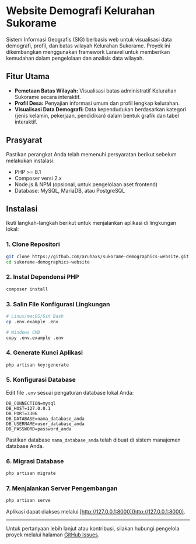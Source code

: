 # Website Demografi Kelurahan Sukorame

Sistem Informasi Geografis (SIG) berbasis web untuk visualisasi data demografi, profil, dan batas wilayah Kelurahan Sukorame. Proyek ini dikembangkan menggunakan framework Laravel untuk memberikan kemudahan dalam pengelolaan dan analisis data wilayah.

## Fitur Utama

-   **Pemetaan Batas Wilayah:** Visualisasi batas administratif Kelurahan Sukorame secara interaktif.
-   **Profil Desa:** Penyajian informasi umum dan profil lengkap kelurahan.
-   **Visualisasi Data Demografi:** Data kependudukan berdasarkan kategori (jenis kelamin, pekerjaan, pendidikan) dalam bentuk grafik dan tabel interaktif.

## Prasyarat

Pastikan perangkat Anda telah memenuhi persyaratan berikut sebelum melakukan instalasi:

-   PHP >= 8.1
-   Composer versi 2.x
-   Node.js & NPM (opsional, untuk pengelolaan aset frontend)
-   Database: MySQL, MariaDB, atau PostgreSQL

## Instalasi

Ikuti langkah-langkah berikut untuk menjalankan aplikasi di lingkungan lokal:

### 1. Clone Repositori

```bash
git clone https://github.com/aruhaxs/sukorame-demographics-website.git
cd sukorame-demographics-website
```

### 2. Instal Dependensi PHP

```bash
composer install
```

### 3. Salin File Konfigurasi Lingkungan

```bash
# Linux/macOS/Git Bash
cp .env.example .env

# Windows CMD
copy .env.example .env
```

### 4. Generate Kunci Aplikasi

```bash
php artisan key:generate
```

### 5. Konfigurasi Database

Edit file `.env` sesuai pengaturan database lokal Anda:

```
DB_CONNECTION=mysql
DB_HOST=127.0.0.1
DB_PORT=3306
DB_DATABASE=nama_database_anda
DB_USERNAME=user_database_anda
DB_PASSWORD=password_anda
```

Pastikan database `nama_database_anda` telah dibuat di sistem manajemen database Anda.

### 6. Migrasi Database

```bash
php artisan migrate
```

### 7. Menjalankan Server Pengembangan

```bash
php artisan serve
```

Aplikasi dapat diakses melalui [http://127.0.0.1:8000](http://127.0.0.1:8000).

---

Untuk pertanyaan lebih lanjut atau kontribusi, silakan hubungi pengelola proyek melalui halaman [GitHub Issues](https://github.com/aruhaxs/sukorame-demographics-website/issues).
